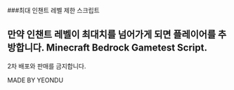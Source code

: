 ###최대 인챈트 레벨 제한 스크립트
## 만약 인챈트 레벨이 최대치를 넘어가게 되면 플레이어를 추방합니다. Minecraft Bedrock Gametest Script.

2차 배포와 판매를 금지합니다.

MADE BY YEONDU
